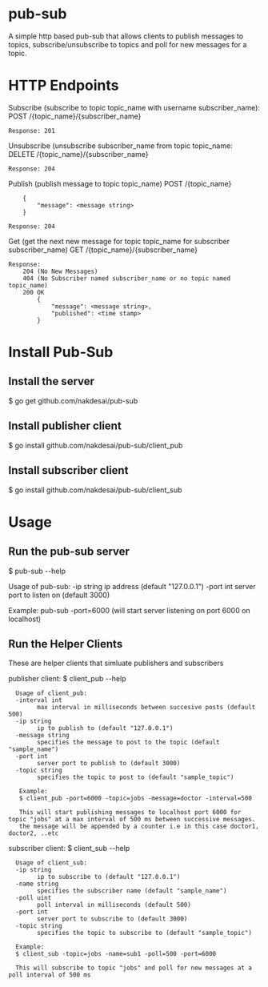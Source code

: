 # pub-sub
A simple http based pub-sub that allows clients to publish messages to topics, subscribe/unsubscribe to topics and poll for new messages for a topic.

# HTTP Endpoints
Subscribe (subscribe to topic topic_name with username subscriber_name):
    POST /{topic_name}/{subscriber_name}
    
    Response: 201

Unsubscribe (unsubscribe subscriber_name from topic topic_name:
    DELETE /{topic_name}/{subscriber_name} 
    
    Response: 204
    
Publish (publish message to topic topic_name)
    POST /{topic_name}
    
        {
            "message": <message string>
        }
        
    Response: 204

Get (get the next new message for topic topic_name for subscriber subscriber_name)
    GET /{topic_name}/{subscriber_name}
    
    Response:
        204 (No New Messages)
        404 (No Subscriber named subscriber_name or no topic named topic_name)
        200 OK
            {
                "message": <message string>,
                "published": <time stamp>
            }
# Install Pub-Sub

## Install the server

  $ go get github.com/nakdesai/pub-sub
  
## Install publisher client
  
  $ go install github.com/nakdesai/pub-sub/client_pub
  
## Install subscriber client
  
  $ go install github.com/nakdesai/pub-sub/client_sub
            
# Usage

## Run the pub-sub server

   $ pub-sub --help
   
   Usage of pub-sub:
   -ip string
    	 ip address (default "127.0.0.1")
   -port int
    	 server port to listen on (default 3000)

   Example: 
       pub-sub -port=6000 (will start server listening on port 6000 on localhost)
       
## Run the Helper Clients

  These are helper clients that simluate publishers and subscribers
  
  publisher client:
      $ client_pub --help
      
      Usage of client_pub:
      -interval int
    	    max interval in milliseconds between succesive posts (default 500)
      -ip string
    	    ip to publish to (default "127.0.0.1")
      -message string
    	    specifies the message to post to the topic (default "sample_name")
      -port int
    	    server port to publish to (default 3000)
      -topic string
    	    specifies the topic to post to (default "sample_topic")

       Example:
       $ client_pub -port=6000 -topic=jobs -message=doctor -interval=500
       
       This will start publishing messages to localhost port 6000 for topic "jobs" at a max interval of 500 ms between successive messages.
       the message will be appended by a counter i.e in this case doctor1, doctor2, ..etc
       
  subscriber client:
      $ client_sub --help
      
      Usage of client_sub:
      -ip string
    	    ip to subscribe to (default "127.0.0.1")
      -name string
    	    specifies the subscriber name (default "sample_name")
      -poll uint
    	    poll interval in milliseconds (default 500)
      -port int
    	    server port to subscribe to (default 3000)
      -topic string
    	    specifies the topic to subscribe to (default "sample_topic")

      Example:
      $ client_sub -topic=jobs -name=sub1 -poll=500 -port=6000
      
      This will subscribe to topic "jobs" and poll for new messages at a poll interval of 500 ms
